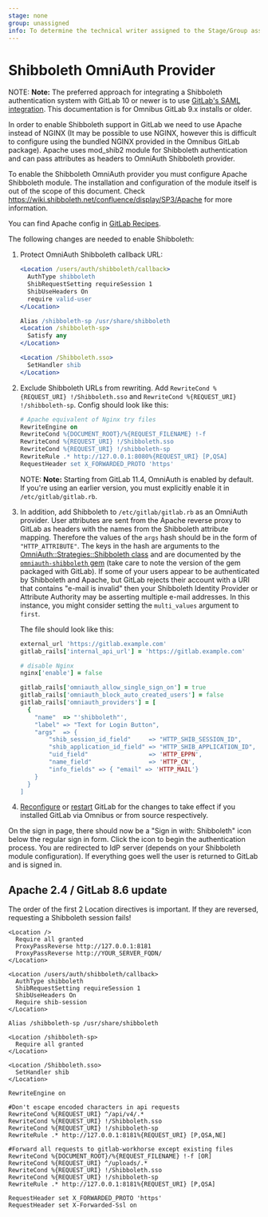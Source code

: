 ```yaml
---
stage: none
group: unassigned
info: To determine the technical writer assigned to the Stage/Group associated with this page, see https://about.gitlab.com/handbook/engineering/ux/technical-writing/#designated-technical-writers
---
```


# Shibboleth OmniAuth Provider

NOTE: **Note:**
The preferred approach for integrating a Shibboleth authentication system
with GitLab 10 or newer is to use [GitLab's SAML integration](saml.md). This documentation is for Omnibus GitLab 9.x installs or older.

In order to enable Shibboleth support in GitLab we need to use Apache instead of NGINX (It may be possible to use NGINX, however this is difficult to configure using the bundled NGINX provided in the Omnibus GitLab package). Apache uses mod_shib2 module for Shibboleth authentication and can pass attributes as headers to OmniAuth Shibboleth provider.

To enable the Shibboleth OmniAuth provider you must configure Apache Shibboleth module.
The installation and configuration of the module itself is out of the scope of this document.
Check <https://wiki.shibboleth.net/confluence/display/SP3/Apache> for more information.

You can find Apache config in [GitLab Recipes](https://gitlab.com/gitlab-org/gitlab-recipes/tree/master/web-server/apache).

The following changes are needed to enable Shibboleth:

1. Protect OmniAuth Shibboleth callback URL:

   ```apache
   <Location /users/auth/shibboleth/callback>
     AuthType shibboleth
     ShibRequestSetting requireSession 1
     ShibUseHeaders On
     require valid-user
   </Location>

   Alias /shibboleth-sp /usr/share/shibboleth
   <Location /shibboleth-sp>
     Satisfy any
   </Location>

   <Location /Shibboleth.sso>
     SetHandler shib
   </Location>
   ```

1. Exclude Shibboleth URLs from rewriting. Add `RewriteCond %{REQUEST_URI} !/Shibboleth.sso` and `RewriteCond %{REQUEST_URI} !/shibboleth-sp`. Config should look like this:

   ```apache
   # Apache equivalent of Nginx try files
   RewriteEngine on
   RewriteCond %{DOCUMENT_ROOT}/%{REQUEST_FILENAME} !-f
   RewriteCond %{REQUEST_URI} !/Shibboleth.sso
   RewriteCond %{REQUEST_URI} !/shibboleth-sp
   RewriteRule .* http://127.0.0.1:8080%{REQUEST_URI} [P,QSA]
   RequestHeader set X_FORWARDED_PROTO 'https'
   ```

   NOTE: **Note:**
   Starting from GitLab 11.4, OmniAuth is enabled by default. If you're using an
   earlier version, you must explicitly enable it in `/etc/gitlab/gitlab.rb`.

1. In addition, add Shibboleth to `/etc/gitlab/gitlab.rb` as an OmniAuth provider.
   User attributes are sent from the
   Apache reverse proxy to GitLab as headers with the names from the Shibboleth
   attribute mapping. Therefore the values of the `args` hash
   should be in the form of `"HTTP_ATTRIBUTE"`. The keys in the hash are arguments
   to the [OmniAuth::Strategies::Shibboleth class](https://github.com/toyokazu/omniauth-shibboleth/blob/master/lib/omniauth/strategies/shibboleth.rb)
   and are documented by the [`omniauth-shibboleth` gem](https://github.com/toyokazu/omniauth-shibboleth)
   (take care to note the version of the gem packaged with GitLab). If some of
   your users appear to be authenticated by Shibboleth and Apache, but GitLab
   rejects their account with a URI that contains "e-mail is invalid" then your
   Shibboleth Identity Provider or Attribute Authority may be asserting multiple
   e-mail addresses. In this instance, you might consider setting the
   `multi_values` argument to `first`.

   The file should look like this:

   ```ruby
   external_url 'https://gitlab.example.com'
   gitlab_rails['internal_api_url'] = 'https://gitlab.example.com'

   # disable Nginx
   nginx['enable'] = false

   gitlab_rails['omniauth_allow_single_sign_on'] = true
   gitlab_rails['omniauth_block_auto_created_users'] = false
   gitlab_rails['omniauth_providers'] = [
     {
       "name"  => "'shibboleth"',
       "label" => "Text for Login Button",
       "args"  => {
           "shib_session_id_field"     => "HTTP_SHIB_SESSION_ID",
           "shib_application_id_field" => "HTTP_SHIB_APPLICATION_ID",
           "uid_field"                 => 'HTTP_EPPN',
           "name_field"                => 'HTTP_CN',
           "info_fields" => { "email" => 'HTTP_MAIL'}
       }
     }
   ]

   ```

1. [Reconfigure](../administration/restart_gitlab.md#omnibus-gitlab-reconfigure) or [restart](../administration/restart_gitlab.md#installations-from-source) GitLab for the changes to take effect if you
   installed GitLab via Omnibus or from source respectively.

On the sign in page, there should now be a "Sign in with: Shibboleth" icon below the regular sign in form. Click the icon to begin the authentication process. You are redirected to IdP server (depends on your Shibboleth module configuration). If everything goes well the user is returned to GitLab and is signed in.

## Apache 2.4 / GitLab 8.6 update

The order of the first 2 Location directives is important. If they are reversed,
requesting a Shibboleth session fails!

```plaintext
<Location />
  Require all granted
  ProxyPassReverse http://127.0.0.1:8181
  ProxyPassReverse http://YOUR_SERVER_FQDN/
</Location>

<Location /users/auth/shibboleth/callback>
  AuthType shibboleth
  ShibRequestSetting requireSession 1
  ShibUseHeaders On
  Require shib-session
</Location>

Alias /shibboleth-sp /usr/share/shibboleth

<Location /shibboleth-sp>
  Require all granted
</Location>

<Location /Shibboleth.sso>
  SetHandler shib
</Location>

RewriteEngine on

#Don't escape encoded characters in api requests
RewriteCond %{REQUEST_URI} ^/api/v4/.*
RewriteCond %{REQUEST_URI} !/Shibboleth.sso
RewriteCond %{REQUEST_URI} !/shibboleth-sp
RewriteRule .* http://127.0.0.1:8181%{REQUEST_URI} [P,QSA,NE]

#Forward all requests to gitlab-workhorse except existing files
RewriteCond %{DOCUMENT_ROOT}/%{REQUEST_FILENAME} !-f [OR]
RewriteCond %{REQUEST_URI} ^/uploads/.*
RewriteCond %{REQUEST_URI} !/Shibboleth.sso
RewriteCond %{REQUEST_URI} !/shibboleth-sp
RewriteRule .* http://127.0.0.1:8181%{REQUEST_URI} [P,QSA]

RequestHeader set X_FORWARDED_PROTO 'https'
RequestHeader set X-Forwarded-Ssl on
```
